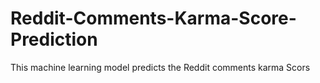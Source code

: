 # Reddit-Comments-Karma-Score-Prediction
This machine learning model predicts the Reddit comments karma Scors
